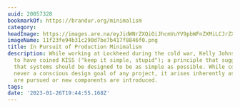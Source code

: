 ```yaml
---
uuid: 20057328
bookmarkOf: https://brandur.org/minimalism
category: 
headImage: https://images.are.na/eyJidWNrZXQiOiJhcmVuYV9pbWFnZXMiLCJrZXkiOiIyMDA1NzMyOC9vcmlnaW5hbF8xMWYyM2ZlOTRiMzFjMjkwZDdiZTdiNDE3Zjg4NDZmMC5wbmciLCJlZGl0cyI6eyJyZXNpemUiOnsid2lkdGgiOjEyMDAsImhlaWdodCI6MTIwMCwiZml0IjoiaW5zaWRlIiwid2l0aG91dEVubGFyZ2VtZW50Ijp0cnVlfSwid2VicCI6eyJxdWFsaXR5Ijo5MH0sImpwZWciOnsicXVhbGl0eSI6OTB9LCJyb3RhdGUiOm51bGx9fQ==?bc=0
imageName: 11f23fe94b31c290d7be7b417f8846f0.png
title: In Pursuit of Production Minimalism
description: While working at Lockheed during the cold war, Kelly Johnson was reported
  to have coined KISS ("keep it simple, stupid"); a principle that suggests glibly
  that systems should be designed to be as simple as possible. While complexity is
  never a conscious design goal of any project, it arises inherently as new features
  are pursued or new components are introduced.
tags: 
date: '2023-01-26T19:44:55.168Z'
---
```

